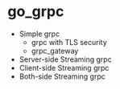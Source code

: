 # go_grpc

- Simple grpc
  - grpc with TLS security
  - grpc_gateway
- Server-side Streaming grpc
- Client-side Streaming grpc
- Both-side Streaming grpc
